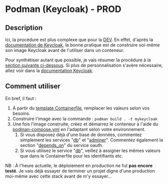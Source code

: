 # Podman (Keycloak) - PROD

## Description

Ici, la procédure est plus complexe que pour la [DEV](../dev).
En effet, d'après la [documentation de Keycloak](https://www.keycloak.org/server/containers#_creating_a_customized_and_optimized_container_image), la bonne pratique est de construire 
soi-même son image Keycloak avant de l'utiliser dans un conteneur.

Pour synthétiser autant que possible, je vais résumer la procédure à la [section suivante ci-dessous](#procédure-de-déploiement).
Si plus de personnalisation s'avère nécessaire, allez voir dans la [documentation Keycloak](https://www.keycloak.org/server/containers#_creating_a_customized_and_optimized_container_image).

## Comment utiliser

En bref, il faut :

1. À partir du [template Containerfile](Containerfile.template), remplacer les valeurs selon vos besoins.
2. Construire l'image avec la commande : `podman build . -t mykeycloak`
3. Une fois l'image construite, créez et démarrez le conteneur à l'aide du [podman-compose.yml](podman-compose.yml) en l'adaptant selon votre environnement.
   1. Si vous disposez déjà d'une base de données, commentez simplement les services "[db](podman-compose.yml#L16)" et "[adminer](podman-compose.yml#L24)". Commentez également la section "[depends_on](podman-compose.yml#L7)" du service oauth.
   2. Si vous utilisez le service "[db](podman-compose.yml#L16)", veillez à assigner les mêmes valeurs que dans le Containerfile pour les identifiants etc.

NB : À l'heure actuelle, le déploiement en production ne fut **pas encore testé**.
Je vais déjà essayer de terminer un projet digne d'une production moi-même avec cette stack avant de m'y essayer...
